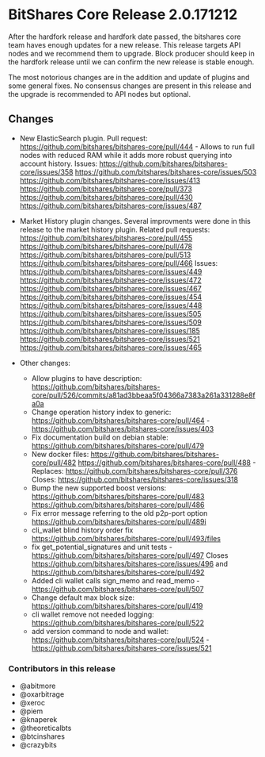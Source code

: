 # BitShares Core Release 2.0.171212

After the hardfork release and hardfork date passed, the bitshares core team haves enough updates for a new release. This release targets API nodes and we recommend them to upgrade. Block producer should keep in the hardfork release until we can confirm the new release is stable enough.

The most notorious changes are in the addition and update of plugins and some general fixes. No consensus changes are present in this release and the upgrade is recommended to API nodes but optional.

## Changes

* New ElasticSearch plugin. Pull request: https://github.com/bitshares/bitshares-core/pull/444 - Allows to run full nodes with reduced RAM while it adds more robust querying into account history. Issues: https://github.com/bitshares/bitshares-core/issues/358 https://github.com/bitshares/bitshares-core/issues/503 https://github.com/bitshares/bitshares-core/issues/413 https://github.com/bitshares/bitshares-core/pull/373 https://github.com/bitshares/bitshares-core/pull/430 https://github.com/bitshares/bitshares-core/issues/487

* Market History plugin changes. Several improvments were done in this release to the market history plugin. Related pull requests: https://github.com/bitshares/bitshares-core/pull/455 https://github.com/bitshares/bitshares-core/pull/478 https://github.com/bitshares/bitshares-core/pull/513 https://github.com/bitshares/bitshares-core/pull/466 Issues: https://github.com/bitshares/bitshares-core/issues/449 https://github.com/bitshares/bitshares-core/issues/472 https://github.com/bitshares/bitshares-core/issues/467 https://github.com/bitshares/bitshares-core/issues/454 https://github.com/bitshares/bitshares-core/issues/448 https://github.com/bitshares/bitshares-core/issues/505 https://github.com/bitshares/bitshares-core/issues/509 https://github.com/bitshares/bitshares-core/issues/185
https://github.com/bitshares/bitshares-core/issues/521 https://github.com/bitshares/bitshares-core/issues/465
* Other changes:
  * Allow plugins to have description: https://github.com/bitshares/bitshares-core/pull/526/commits/a81ad3bbeaa5f04366a7383a261a331288e8fa0a
  * Change operation history index to generic: https://github.com/bitshares/bitshares-core/pull/464 - https://github.com/bitshares/bitshares-core/issues/403
  * Fix documentation build on debian stable: https://github.com/bitshares/bitshares-core/pull/479
  * New docker files: https://github.com/bitshares/bitshares-core/pull/482 https://github.com/bitshares/bitshares-core/pull/488 - Replaces: https://github.com/bitshares/bitshares-core/pull/376 Closes: https://github.com/bitshares/bitshares-core/issues/318
  * Bump the new supported boost versions: https://github.com/bitshares/bitshares-core/pull/483 https://github.com/bitshares/bitshares-core/pull/486
  * Fix error message referring to the old p2p-port option https://github.com/bitshares/bitshares-core/pull/489i 
  * cli_wallet blind history order fix https://github.com/bitshares/bitshares-core/pull/493/files
  * fix get_potential_signatures and unit tests - https://github.com/bitshares/bitshares-core/pull/497 Closes https://github.com/bitshares/bitshares-core/issues/496 and https://github.com/bitshares/bitshares-core/pull/492
  * Added cli wallet calls sign_memo and read_memo - https://github.com/bitshares/bitshares-core/pull/507
  * Change default max block size: https://github.com/bitshares/bitshares-core/pull/419
  * cli wallet remove not needed logging: https://github.com/bitshares/bitshares-core/pull/522
  * add version command to node and wallet: https://github.com/bitshares/bitshares-core/pull/524 - https://github.com/bitshares/bitshares-core/issues/521
  
  
### Contributors in this release

* @abitmore
* @oxarbitrage
* @xeroc
* @piem
* @knaperek
* @theoreticalbts
* @btcinshares
* @crazybits
